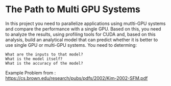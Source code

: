 # The Path to Multi GPU Systems
In this project you need to parallelize applications using mutlti-GPU systems and compare the performance with a single GPU. Based on this, you need to analyze the results, using profiling tools for CUDA and, based on this analysis, build an analytical model that can predict whether it is better to use single GPU or multi-GPU systems. You need to determing:<br />

    What are the inputs to that model? 
    What is the model itself? 
    What is the accuracy of the model? 
    
Example Problem from : https://cs.brown.edu/research/pubs/pdfs/2002/Kim-2002-SFM.pdf

